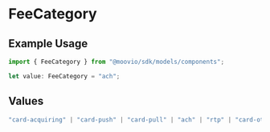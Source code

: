 # FeeCategory

## Example Usage

```typescript
import { FeeCategory } from "@moovio/sdk/models/components";

let value: FeeCategory = "ach";
```

## Values

```typescript
"card-acquiring" | "card-push" | "card-pull" | "ach" | "rtp" | "card-other" | "network-passthrough" | "other"
```